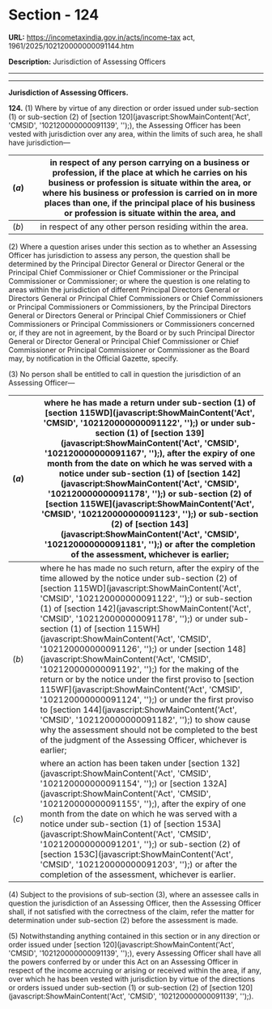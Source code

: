 # Section - 124

**URL:** https://incometaxindia.gov.in/acts/income-tax act, 1961/2025/102120000000091144.htm

**Description:** Jurisdiction of Assessing Officers

---

****

**Jurisdiction of Assessing Officers.**

**124.** (1) Where by virtue of any direction or order issued under sub-section (1) or sub-section (2) of [section 120](javascript:ShowMainContent\('Act', 'CMSID', '102120000000091139', ''\);), the Assessing Officer has been vested with jurisdiction over any area, within the limits of such area, he shall have jurisdiction—

(_a_)|  |  in respect of any person carrying on a business or profession, if the place at which he carries on his business or profession is situate within the area, or where his business or profession is carried on in more places than one, if the principal place of his business or profession is situate within the area, and  
---|---|---  
(_b_)|  |  in respect of any other person residing within the area.  
  
(2) Where a question arises under this section as to whether an Assessing Officer has jurisdiction to assess any person, the question shall be determined by the Principal Director General or Director General or the Principal Chief Commissioner or Chief Commissioner or the Principal Commissioner or Commissioner; or where the question is one relating to areas within the jurisdiction of different Principal Directors General or Directors General or Principal Chief Commissioners or Chief Commissioners or Principal Commissioners or Commissioners, by the Principal Directors General or Directors General or Principal Chief Commissioners or Chief Commissioners or Principal Commissioners or Commissioners concerned or, if they are not in agreement, by the Board or by such Principal Director General or Director General or Principal Chief Commissioner or Chief Commissioner or Principal Commissioner or Commissioner as the Board may, by notification in the Official Gazette, specify.

(3) No person shall be entitled to call in question the jurisdiction of an Assessing Officer—

(_a_)|  |  where he has made a return under sub-section (1) of [section 115WD](javascript:ShowMainContent\('Act', 'CMSID', '102120000000091122', ''\);) or under sub-section (1) of [section 139](javascript:ShowMainContent\('Act', 'CMSID', '102120000000091167', ''\);), after the expiry of one month from the date on which he was served with a notice under sub-section (1) of [section 142](javascript:ShowMainContent\('Act', 'CMSID', '102120000000091178', ''\);) or sub-section (2) of [section 115WE](javascript:ShowMainContent\('Act', 'CMSID', '102120000000091123', ''\);) or sub-section (2) of [section 143](javascript:ShowMainContent\('Act', 'CMSID', '102120000000091181', ''\);) or after the completion of the assessment, whichever is earlier;  
---|---|---  
(_b_)|  |  where he has made no such return, after the expiry of the time allowed by the notice under sub-section (2) of [section 115WD](javascript:ShowMainContent\('Act', 'CMSID', '102120000000091122', ''\);) or sub-section (1) of [section 142](javascript:ShowMainContent\('Act', 'CMSID', '102120000000091178', ''\);) or under sub-section (1) of [section 115WH](javascript:ShowMainContent\('Act', 'CMSID', '102120000000091126', ''\);) or under [section 148](javascript:ShowMainContent\('Act', 'CMSID', '102120000000091192', ''\);) for the making of the return or by the notice under the first proviso to [section 115WF](javascript:ShowMainContent\('Act', 'CMSID', '102120000000091124', ''\);) or under the first proviso to [section 144](javascript:ShowMainContent\('Act', 'CMSID', '102120000000091182', ''\);) to show cause why the assessment should not be completed to the best of the judgment of the Assessing Officer, whichever is earlier;  
(_c_)|  |  where an action has been taken under [section 132](javascript:ShowMainContent\('Act', 'CMSID', '102120000000091154', ''\);) or [section 132A](javascript:ShowMainContent\('Act', 'CMSID', '102120000000091155', ''\);), after the expiry of one month from the date on which he was served with a notice under sub-section (1) of [section 153A](javascript:ShowMainContent\('Act', 'CMSID', '102120000000091201', ''\);) or sub-section (2) of [section 153C](javascript:ShowMainContent\('Act', 'CMSID', '102120000000091203', ''\);) or after the completion of the assessment, whichever is earlier.  
  
(4) Subject to the provisions of sub-section (3), where an assessee calls in question the jurisdiction of an Assessing Officer, then the Assessing Officer shall, if not satisfied with the correctness of the claim, refer the matter for determination under sub-section (2) before the assessment is made.

(5) Notwithstanding anything contained in this section or in any direction or order issued under [section 120](javascript:ShowMainContent\('Act', 'CMSID', '102120000000091139', ''\);), every Assessing Officer shall have all the powers conferred by or under this Act on an Assessing Officer in respect of the income accruing or arising or received within the area, if any, over which he has been vested with jurisdiction by virtue of the directions or orders issued under sub-section (1) or sub-section (2) of [section 120](javascript:ShowMainContent\('Act', 'CMSID', '102120000000091139', ''\);).